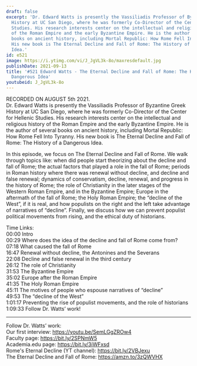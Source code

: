 ```yaml
---
draft: false
excerpt: 'Dr. Edward Watts is presently the Vassiliadis Professor of Byzantine Greek
  History at UC San Diego, where he was formerly Co-Director of the Center for Hellenic
  Studies. His research interests center on the intellectual and religious history
  of the Roman Empire and the early Byzantine Empire. He is the author of several
  books on ancient history, including Mortal Republic: How Rome Fell Into Tyranny.
  His new book is The Eternal Decline and Fall of Rome: The History of a Dangerous
  Idea.'
id: e521
image: https://i.ytimg.com/vi/J_JgVL3k-8o/maxresdefault.jpg
publishDate: 2021-09-13
title: '#521 Edward Watts - The Eternal Decline and Fall of Rome: The History of a
  Dangerous Idea'
youtubeid: J_JgVL3k-8o
---
```

RECORDED ON AUGUST 5th 2021.  
Dr. Edward Watts is presently the Vassiliadis Professor of Byzantine Greek History at UC San Diego, where he was formerly Co-Director of the Center for Hellenic Studies. His research interests center on the intellectual and religious history of the Roman Empire and the early Byzantine Empire. He is the author of several books on ancient history, including Mortal Republic: How Rome Fell Into Tyranny. His new book is The Eternal Decline and Fall of Rome: The History of a Dangerous Idea.

In this episode, we focus on The Eternal Decline and Fall of Rome. We walk through topics like: when did people start theorizing about the decline and fall of Rome; the actual factors that played a role in the fall of Rome; periods in Roman history where there was renewal without decline, and decline and false renewal; dynamics of conservatism, decline, renewal, and progress in the history of Rome; the role of Christianity in the later stages of the Western Roman Empire, and in the Byzantine Empire; Europe in the aftermath of the fall of Rome; the Holy Roman Empire; the “decline of the West”, if it is real, and how populists on the right and the left take advantage of narratives of “decline”. Finally, we discuss how we can prevent populist political movements from rising, and the ethical duty of historians.

Time Links:  
00:00  Intro  
00:29  Where does the idea of the decline and fall of Rome come from?  
07:18  What caused the fall of Rome  
16:47  Renewal without decline, the Antonines and the Severans  
22:08  Decline and false renewal in the third century  
26:12  The role of Christianity  
31:53  The Byzantine Empire  
35:02  Europe after the Roman Empire  
41:35  The Holy Roman Empire  
45:11  The motives of people who espouse narratives of “decline”  
49:53  The “decline of the West”  
1:01:17  Preventing the rise of populist movements, and the role of historians  
1:09:33  Follow Dr. Watts’ work!

---

Follow Dr. Watts’ work:  
Our first interview: https://youtu.be/SemLGgZROw4  
Faculty page: https://bit.ly/2SPNmW5  
Academia.edu page: https://bit.ly/3iWFxsd  
Rome's Eternal Decline (YT channel): https://bit.ly/2VBJexu  
The Eternal Decline and Fall of Rome: https://amzn.to/3zQWVHX
